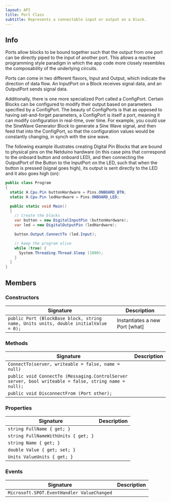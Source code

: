 ```yaml
---
layout: API
title: Port Class
subtitle: Represents a connectable input or output on a block.
---
```


## Info

Ports allow blocks to be bound together such that the output from one port can be directly piped to the input of another port. This allows a reactive programming style paradigm in which the app code more closely resembles the composability of the underlying circuits.

Ports can come in two different flavors, Input and Output, which indicate the direction of data flow. An InputPort on a Block receives signal data, and an OutputPort sends signal data. 

Additionally, there is one more specialized Port called a ConfigPort. Certain Blocks can be configured to modify their output based on parameters specified by a ConfigPort. The beauty of ConfigPorts is that as opposed to having set-and-forget parameters, a ConfigPort is itself a port, meaning it can modify configuration in real-time, over time. For example, you could use the SineWave Generator Block to generate a Sine Wave signal, and then feed that into the ConfigPort, so that the configuration values would be constantly changing, in synch with the sine wave.

The following example illustrates creating Digital Pin Blocks that are bound to physical pins on the Netduino hardware (in this case pins that correspond to the onboard button and onboard LED), and then connecting the OutputPort of the Button to the InputPort on the LED, such that when the button is pressed (signal goes high), its output is sent directly to the LED and it also goes high (on):

```csharp
public class Program
{
  static H.Cpu.Pin buttonHardware = Pins.ONBOARD_BTN;
  static H.Cpu.Pin ledHardware = Pins.ONBOARD_LED;

  public static void Main()
  {
    // Create the blocks
    var button = new DigitalInputPin (buttonHardware);
    var led = new DigitalOutputPin (ledHardware);

    button.Output.ConnectTo (led.Input);

    // keep the program alive
    while (true) {
      System.Threading.Thread.Sleep (1000);
    }
  }
}
```

## Members

### Constructors

| Signature                                              | Description                                     |
|--------------------------------------------------------|-------------------------------------------------|
| `public Port (BlockBase block, string name, Units units, double initialValue = 0);` | Instantiates a new Port [what] |

### Methods

| Signature                                              | Description                                     |
|--------------------------------------------------------|-------------------------------------------------|
| `ConnectTo(server, writeable = false, name = null)`    |
| `public void ConnectTo (Messaging.ControlServer server, bool writeable = false, string name = null);` |  |
| `public void DisconnectFrom (Port other);`             |

### Properties


| Signature                                              | Description                                     |
|--------------------------------------------------------|-------------------------------------------------|
| `string FullName { get; }` |
| `string FullNameWithUnits { get; }` |
| `string Name { get; }` |
| `double Value { get; set; }` |
| `Units ValueUnits { get; }` |

### Events

| Signature                                              | Description                                     |
|--------------------------------------------------------|-------------------------------------------------|
| `Microsoft.SPOT.EventHandler ValueChanged` |
